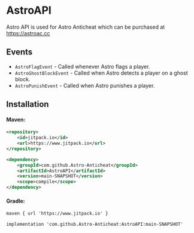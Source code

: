 # AstroAPI
Astro API is used for Astro Anticheat which can be purchased at https://astroac.cc

## Events
- `AstroFlagEvent` - Called whenever Astro flags a player.
- `AstroGhostBlockEvent` - Called when Astro detects a player on a ghost block.
- `AstroPunishEvent` - Called when Astro punishes a player.

## Installation
#### Maven:
```xml
<repository>
    <id>jitpack.io</id>
    <url>https://www.jitpack.io</url>
</repository>

<dependency>
    <groupId>com.github.Astro-Anticheat</groupId>
    <artifactId>AstroAPI</artifactId>
    <version>main-SNAPSHOT</version>
    <scope>compile</scope>
</dependency>
```

#### Gradle:
```xml
maven { url 'https://www.jitpack.io' }

implementation 'com.github.Astro-Anticheat:AstroAPI:main-SNAPSHOT'
```


